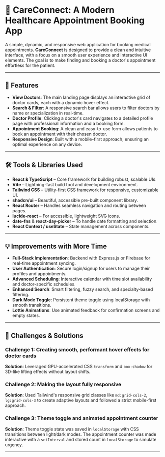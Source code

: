 # 🏥 CareConnect: A Modern Healthcare Appointment Booking App

A simple, dynamic, and responsive web application for booking medical appointments. **CareConnect** is designed to provide a clean and intuitive interface, with a focus on a smooth user experience and interactive UI elements. The goal is to make finding and booking a doctor's appointment effortless for the patient.

---

## 🚀 Features

- **View Doctors**: The main landing page displays an interactive grid of doctor cards, each with a dynamic hover effect.
- **Search & Filter**: A responsive search bar allows users to filter doctors by name or specialization in real-time.
- **Doctor Profile**: Clicking a doctor's card navigates to a detailed profile page with professional information and a booking form.
- **Appointment Booking**: A clean and easy-to-use form allows patients to book an appointment with their chosen doctor.
- **Responsive Design**: Built with a mobile-first approach, ensuring an optimal experience on any device.

---

## 🛠️ Tools & Libraries Used

- **React & TypeScript** – Core framework for building robust, scalable UIs.
- **Vite** – Lightning-fast build tool and development environment.
- **Tailwind CSS** – Utility-first CSS framework for responsive, customizable UI.
- **shadcn/ui** – Beautiful, accessible pre-built component library.
- **React Router** – Handles seamless navigation and routing between pages.
- **lucide-react** – For accessible, lightweight SVG icons.
- **date-fns** & **react-day-picker** – To handle date formatting and selection.
- **React Context / useState** – State management across components.

---

## 💡 Improvements with More Time

- **Full-Stack Implementation**: Backend with Express.js or Firebase for real-time appointment syncing.
- **User Authentication**: Secure login/signup for users to manage their profiles and appointments.
- **Advanced Scheduling**: Interactive calendar with time slot availability and doctor-specific schedules.
- **Enhanced Search**: Smart filtering, fuzzy search, and specialty-based filtering.
- **Dark Mode Toggle**: Persistent theme toggle using localStorage with smooth transitions.
- **Lottie Animations**: Use animated feedback for confirmation screens and empty states.

---

## 🚧 Challenges & Solutions

### Challenge 1: Creating smooth, performant hover effects for doctor cards  
**Solution**: Leveraged GPU-accelerated CSS `transform` and `box-shadow` for 3D-like lifting effects without layout shifts.

### Challenge 2: Making the layout fully responsive  
**Solution**: Used Tailwind's responsive grid classes like `md:grid-cols-2`, `lg:grid-cols-3` to create adaptive layouts and followed a strict mobile-first approach.

### Challenge 3: Theme toggle and animated appointment counter  
**Solution**: Theme toggle state was saved in `localStorage` with CSS transitions between light/dark modes. The appointment counter was made interactive with a `setInterval` and stored count in `localStorage` to simulate urgency.

---
